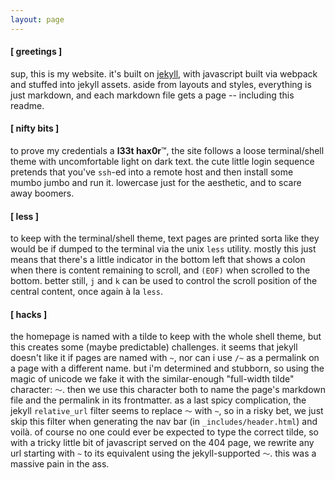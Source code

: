 ```yaml
---
layout: page
---
```


#### [ greetings ]

sup, this is my website.  it's built on [jekyll](https://jekyllrb.com), with javascript built via webpack and stuffed into jekyll assets.  aside from layouts and styles, everything is just markdown, and each markdown file gets a page -- including this readme. 

#### [ nifty bits ] 
to prove my credentials a **l33t hax0r**&#8482;, the site follows a loose terminal/shell theme with uncomfortable light on dark text. the cute little login sequence pretends that you've `ssh`-ed into a remote host and then install some mumbo jumbo and run it.  lowercase just for the aesthetic, and to scare away boomers.

#### [ less ] 
to keep with the terminal/shell theme, text pages are printed sorta like they would be if dumped to the terminal via the unix `less` utility.  mostly this just means that there's a little indicator in the bottom left that shows a colon when there is content remaining to scroll, and `(EOF)` when scrolled to the bottom. better still, `j` and `k` can be used to control the scroll position of the central content, once again à la `less`.

#### [ hacks ] 

the homepage is named with a tilde to keep with the whole shell theme, but this creates some (maybe predictable) challenges.  it seems that jekyll doesn't like it if pages are named with `~`, nor can i use `/~` as a permalink on a page with a different name.  but i'm determined and stubborn, so using the magic of unicode we fake it with the similar-enough "full-width tilde"  character: `～`. then we use this character both to name the page's markdown file and the permalink in  its frontmatter.  as a last spicy complication, the jekyll `relative_url` filter seems to replace `～` with `~`, so in a risky bet, we just skip this filter when generating the nav bar (in `_includes/header.html`) and voilà.  of course no one could ever be expected to type the correct tilde, so with a tricky little bit of javascript served on the 404 page, we rewrite any url starting with `~` to its equivalent using the jekyll-supported `～`.  this was a massive pain in the ass.

